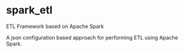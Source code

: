 # spark_etl
ETL Framework based on Apache Spark

A json configuration based approach for performing ETL using Apache Spark.
